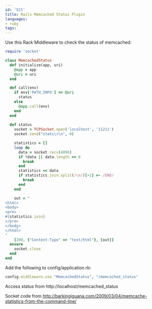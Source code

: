 ```yaml
---
id: '521'
title: Rails Memcached Status Plugin
languages:
- ruby
tags:
---
```

Use this Rack Middleware to check the status of memcached:


```ruby
require 'socket'

class MemcachedStatus
  def initialize(app, uri)
    @app = app
    @uri = uri
  end

  def call(env)
    if env['PATH_INFO'] == @uri
      status 
    else
      @app.call(env)
    end
  end
  
  def status
    socket = TCPSocket.open('localhost', '11211')
    socket.send("stats\r\n", 0)

    statistics = []
    loop do
      data = socket.recv(4096)
      if !data || data.length == 0
        break
      end
      statistics << data
      if statistics.join.split(/\n/)[-1] =~ /END/
        break
      end
    end

    out = "
<html>
<body>
<pre>
#{statistics.join}
</pre>
</body>
</html>
"
    [200, {"Content-Type" => "text/html"}, [out]]
  ensure
    socket.close
  end
end
```
    

Add the following to config/application.rb:


```ruby
config.middleware.use "MemcachedStatus", "/memcached_status"
```
    

Access status from http://localhost/memcached\_status

Socket code from <http://barkingiguana.com/2009/03/04/memcache-statistics-from-the-command-line/>

